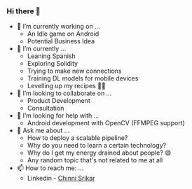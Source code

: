 ### Hi there 👋

- 🔭 I’m currently working on ...
  - An Idle game on Android
  - Potential Business Idea 
- 🌱 I’m currently ...
  - Leaning Spanish
  - Exploring Solidity
  - Trying to make new connections
  - Training DL models for mobile devices
  - Levelling up my recipes :cook:
- 👯 I’m looking to collaborate on ...
  - Product Development
  - Consultation
- 🤔 I’m looking for help with ...
  - Android development with OpenCV (FFMPEG support)
- 💬 Ask me about ...
  - How to deploy a scalable pipeline?
  - Why do you need to learn a certain technology?
  - Why do I get my energy drained about people? :smile: 
  - Any random topic that's not related to me at all
- 📫 How to reach me: ...
  - Linkedin - [Chinni Srikar](https://www.linkedin.com/in/chinni-srikar-a-54b29816b/)

<!--
**acsrikar279/acsrikar279** is a ✨ _special_ ✨ repository because its `README.md` (this file) appears on your GitHub profile.

Here are some ideas to get you started:

- 🔭 I’m currently working on ...
- 🌱 I’m currently learning ...
- 👯 I’m looking to collaborate on ...
- 🤔 I’m looking for help with ...
- 💬 Ask me about ...
- 📫 How to reach me: ...
- 😄 Pronouns: ...
- ⚡ Fun fact: ...
-->
